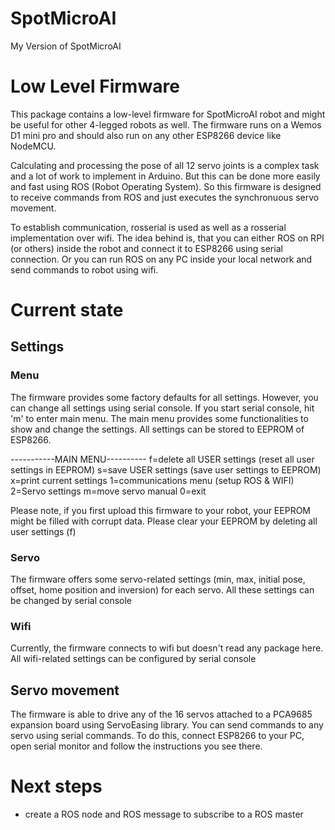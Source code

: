 # SpotMicroAI 
 My Version of SpotMicroAI

# Low Level Firmware
 This package contains a low-level firmware for SpotMicroAI robot and might be useful for other 4-legged robots as well.
 The firmware runs on a Wemos D1 mini pro and should also run on any other ESP8266 device like NodeMCU.
 
 Calculating and processing the pose of all 12 servo joints is a complex task and a lot of work to implement in Arduino.
 But this can be done more easily and fast using ROS (Robot Operating System). So this firmware is designed to receive commands
 from ROS and just executes the synchronuous servo movement.
 
 To establish communication, rosserial is used as well as a rosserial implementation over wifi. The idea behind is, that you can either ROS on 
 RPI (or others) inside the robot and connect it to ESP8266 using serial connection. Or you can run ROS on any PC inside your local network and send
 commands to robot using wifi.

# Current state
## Settings
### Menu
The firmware provides some factory defaults for all settings. However, you can change all settings using serial console. If you start serial console, hit 'm' to enter main menu. The main menu provides some functionalities to show and change the settings. All settings can be stored to EEPROM of ESP8266.

<p>
-----------MAIN MENU----------
f=delete all USER settings (reset all user settings in EEPROM)
s=save USER settings (save user settings to EEPROM)
x=print current settings
1=communications menu (setup ROS & WIFI)
2=Servo settings
m=move servo manual
0=exit
</p>

Please note, if you first upload this firmware to your robot, your EEPROM might be filled with corrupt data. Please clear your EEPROM by deleting all user settings (f)
### Servo
 The firmware offers some servo-related settings (min, max, initial pose, offset, home position and inversion) for each servo. All these settings can be changed by serial console
 
### Wifi
 Currently, the firmware connects to wifi but doesn't read any package here. All wifi-related settings can be configured by serial console 

## Servo movement
 The firmware is able to drive any of the 16 servos attached to a PCA9685 expansion board using ServoEasing library.
 You can send commands to any servo using serial commands. To do this, connect ESP8266 to your PC, open serial monitor 
 and follow the instructions you see there.
 

 
# Next steps
- create a ROS node and ROS message to subscribe to a ROS master